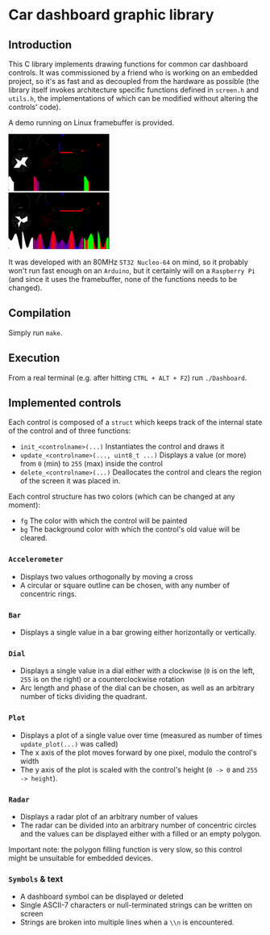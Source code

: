 Car dashboard graphic library
=============================

Introduction
------------

This C library implements drawing functions for common car dashboard controls.
It was commissioned by a friend who is working on an embedded project, so it's as fast and as decoupled from the hardware as possible (the library itself invokes architecture specific functions defined in `screen.h` and `utils.h`, the implementations of which can be modified without altering the controls' code).

A demo running on Linux framebuffer is provided.

<img src="Screenshots/demo.gif" alt="Animated demo" width="200"/>
<br />
<img src="Screenshots/screenshot.png" alt="Screenshot" width="200"/>

It was developed with an 80MHz `ST32 Nucleo-64` on mind, so it probably won't run fast enough on an `Arduino`, but it certainly will on a `Raspberry Pi` (and since it uses the framebuffer, none of the functions needs to be changed).

Compilation
-----------

Simply run `make`.

Execution
---------

From a real terminal (e.g. after hitting `CTRL + ALT + F2`) run `./Dashboard`.

Implemented controls
--------------------

Each control is composed of a `struct` which keeps track of the internal state of the control and of three functions:

- `init_<controlname>(...)` Instantiates the control and draws it
- `update_<controlname>(..., uint8_t ...)` Displays a value (or more) from `0` (min) to `255` (max) inside the control
- `delete_<controlname>(...)` Deallocates the control and clears the region of the screen it was placed in.

Each control structure has two colors (which can be changed at any moment):

- `fg` The color with which the control will be painted
- `bg` The background color with which the control's old value will be cleared.

### `Accelerometer`

- Displays two values orthogonally by moving a cross
- A circular or square outline can be chosen, with any number of concentric rings.

### `Bar`

- Displays a single value in a bar growing either horizontally or vertically.

### `Dial`

- Displays a single value in a dial either with a clockwise (`0` is on the left, `255` is on the right) or a counterclockwise rotation
- Arc length and phase of the dial can be chosen, as well as an arbitrary number of ticks dividing the quadrant.

### `Plot`

- Displays a plot of a single value over time (measured as number of times `update_plot(...)` was called)
- The x axis of the plot moves forward by one pixel, modulo the control's width
- The y axis of the plot is scaled with the control's height (`0 -> 0` and `255 -> height`).

### `Radar`

- Displays a radar plot of an arbitrary number of values
- The radar can be divided into an arbitrary number of concentric circles and the values can be displayed either with a filled or an empty polygon.

Important note: the polygon filling function is very slow, so this control might be unsuitable for embedded devices.

### `Symbols` &amp; text
- A dashboard symbol can be displayed or deleted
- Single ASCII-7 characters or null-terminated strings can be written on screen
- Strings are broken into multiple lines when a `\\n` is encountered.
